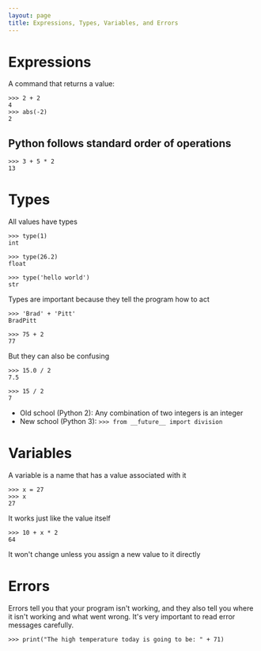 ```yaml
---
layout: page
title: Expressions, Types, Variables, and Errors
---
```


# Expressions

A command that returns a value:

```
>>> 2 + 2
4
>>> abs(-2)
2
```

## Python follows standard order of operations

```
>>> 3 + 5 * 2
13
```

# Types

All values have types

```
>>> type(1)
int

>>> type(26.2)
float

>>> type('hello world')
str
```

Types are important because they tell the program how to act

```
>>> 'Brad' + 'Pitt'
BradPitt

>>> 75 + 2
77
```

But they can also be confusing

```
>>> 15.0 / 2
7.5

>>> 15 / 2
7
```

* Old school (Python 2): Any combination of two integers is an integer
* New school (Python 3): `>>> from __future__ import division`

# Variables

A variable is a name that has a value associated with it

```
>>> x = 27
>>> x
27
```

It works just like the value itself

```
>>> 10 + x * 2
64
```

It won't change unless you assign a new value to it directly

# Errors

Errors tell you that your program isn't working, and they also tell you where it
isn't working and what went wrong. It's very important to read error messages
carefully.

`>>> print("The high temperature today is going to be: " + 71)`
